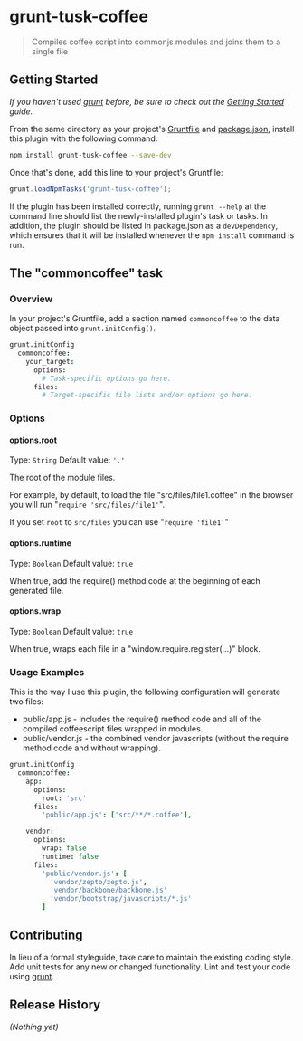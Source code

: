 # grunt-tusk-coffee

> Compiles coffee script into commonjs modules and joins them to a single file

## Getting Started
_If you haven't used [grunt][] before, be sure to check out the [Getting Started][] guide._

From the same directory as your project's [Gruntfile][Getting Started] and [package.json][], install this plugin with the following command:

```bash
npm install grunt-tusk-coffee --save-dev
```

Once that's done, add this line to your project's Gruntfile:

```js
grunt.loadNpmTasks('grunt-tusk-coffee');
```

If the plugin has been installed correctly, running `grunt --help` at the command line should list the newly-installed plugin's task or tasks. In addition, the plugin should be listed in package.json as a `devDependency`, which ensures that it will be installed whenever the `npm install` command is run.

[grunt]: http://gruntjs.com/
[Getting Started]: https://github.com/gruntjs/grunt/blob/devel/docs/getting_started.md
[package.json]: https://npmjs.org/doc/json.html

## The "commoncoffee" task

### Overview
In your project's Gruntfile, add a section named `commoncoffee` to the data object passed into `grunt.initConfig()`.

```coffeescript
grunt.initConfig
  commoncoffee:
    your_target:
      options:
        # Task-specific options go here.
      files:
        # Target-specific file lists and/or options go here.
```

### Options

#### options.root
Type: `String`
Default value: `'.'`

The root of the module files.

For example, by default, to load the file "src/files/file1.coffee" in the 
browser you will run "`require 'src/files/file1'`".

If you set `root` to `src/files` you can use "`require 'file1'`"

#### options.runtime
Type: `Boolean`
Default value: `true`

When true, add the require() method code at the beginning of each generated file.

#### options.wrap
Type: `Boolean`
Default value: `true`

When true, wraps each file in a "window.require.register(...)" block.

### Usage Examples

This is the way I use this plugin, the following configuration will generate two files:

* public/app.js - includes the require() method code and all of the compiled coffeescript files wrapped in modules.
* public/vendor.js - the combined vendor javascripts (without the require method code and without wrapping).

```coffeescript
grunt.initConfig
  commoncoffee:
    app:
      options:
        root: 'src'
      files:
        'public/app.js': ['src/**/*.coffee'],

    vendor:
      options:
        wrap: false
        runtime: false
      files:
        'public/vendor.js': [
          'vendor/zepto/zepto.js',
          'vendor/backbone/backbone.js'
          'vendor/bootstrap/javascripts/*.js'
        ]
```

## Contributing
In lieu of a formal styleguide, take care to maintain the existing coding style. Add unit tests for any new or changed functionality. Lint and test your code using [grunt][].

## Release History
_(Nothing yet)_
